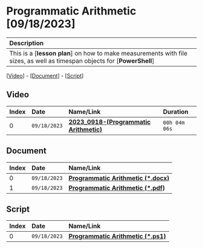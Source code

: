 # Programmatic Arithmetic [09/18/2023]

| Description |
|:------------|
| This is a [**lesson plan**] on how to make measurements with file sizes, as well as timespan objects for [**PowerShell**] |

[[Video](#video)] - [[Document](#document)] - [[Script](#script)]

## Video

| Index | Date         | Name/Link                                                               | Duration      |
|:------|:-------------|:------------------------------------------------------------------------|:--------------|
| 0     | `09/18/2023` | **[2023_0918-(Programmatic Arithmetic)](https://youtu.be/UMRHsUNWMgg)** | `00h 04m 06s` |

## Document

| Index | Date         | Name/Link                                                                                                                                             |
|:------|:-------------|:------------------------------------------------------------------------------------------------------------------------------------------------------|
| 0     | `09/18/2023` | **[Programmatic Arithmetic (*.docx)](https://github.com/mcc85s/FightingEntropy/blob/main/Video/20230918/2023_0918-(Programmatic%20Arithmetic).docx)** |
| 1     | `09/18/2023` | **[Programmatic Arithmetic (*.pdf)](https://github.com/mcc85s/FightingEntropy/blob/main/Video/20230918/2023_0918-(Programmatic%20Arithmetic).pdf)**   |

## Script

| Index | Date         | Name/Link                                                                                                                                           |
|:------|:-------------|:----------------------------------------------------------------------------------------------------------------------------------------------------|
| 0     | `09/18/2023` | **[Programmatic Arithmetic (*.ps1)](https://github.com/mcc85s/FightingEntropy/blob/main/Video/20230918/2023_0918-(Programmatic%20Arithmetic).ps1)** |
